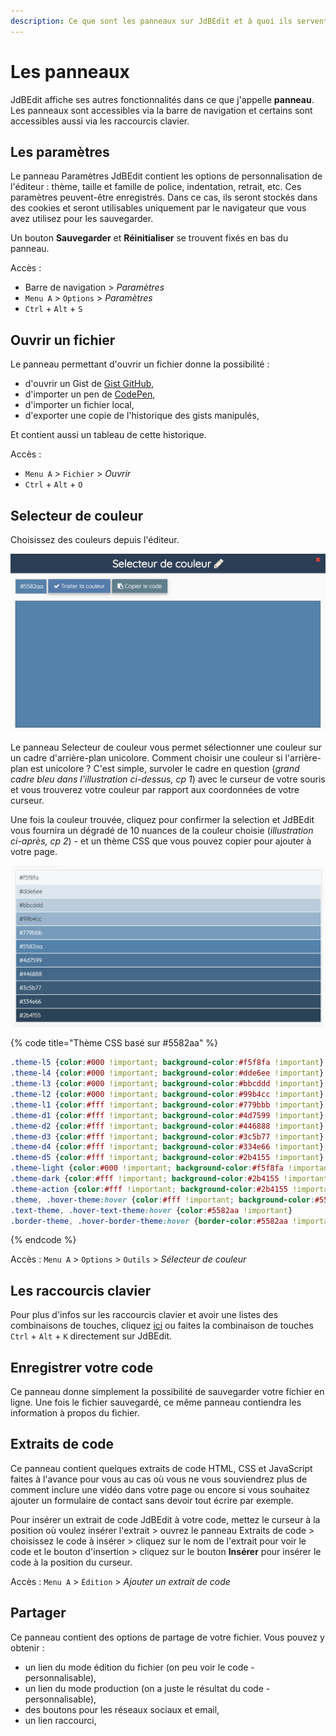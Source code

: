 ```yaml
---
description: Ce que sont les panneaux sur JdBEdit et à quoi ils servent.
---
```


# Les panneaux

JdBEdit affiche ses autres fonctionnalités dans ce que j'appelle **panneau**. Les panneaux sont accessibles via la barre de navigation et certains sont accessibles aussi via les raccourcis clavier.

## Les paramètres

Le panneau Paramètres JdBEdit contient les options de personnalisation de l'éditeur : thème, taille et famille de police, indentation, retrait, etc. Ces paramètres peuvent-être enregistrés. Dans ce cas, ils seront stockés dans des cookies et seront utilisables uniquement par le navigateur que vous avez utilisez pour les sauvegarder.

Un bouton **Sauvegarder** et **Réinitialiser** se trouvent fixés en bas du panneau.

Accès : 

* Barre de navigation &gt; _Paramètres_
* `Menu A` &gt; `Options` &gt; _Paramètres_
* `Ctrl` + `Alt` + `S`

## Ouvrir un fichier

Le panneau permettant d'ouvrir un fichier donne la possibilité :

* d'ouvrir un Gist de [Gist GitHub](https://gist.github.com),
* d'importer un pen de [CodePen](https://codepen.io),
* d'importer un fichier local,
* d'exporter une copie de l'historique des gists manipulés,

Et contient aussi un tableau de cette historique.

Accès : 

* `Menu A` &gt; `Fichier` &gt; _Ouvrir_
* `Ctrl` + `Alt` + `O`

## Selecteur de couleur

Choisissez des couleurs depuis l'éditeur.

![\(cp 1\) - Couleur s&#xE9;lectionn&#xE9;e \#5582aa](.gitbook/assets/localhost_8080___dev.index.html-2.png)

Le panneau Selecteur de couleur vous permet sélectionner une couleur sur un cadre d'arrière-plan unicolore.  Comment choisir une couleur si l'arrière-plan est unicolore ? C'est simple, survoler le cadre en question \(_grand cadre bleu dans l'illustration ci-dessus, cp 1_\) avec le curseur de votre souris et vous trouverez votre couleur par rapport aux coordonnées de votre curseur.

Une fois la couleur trouvée, cliquez pour confirmer la selection et JdBEdit vous fournira un dégradé de 10 nuances de la couleur choisie \(_illustration ci-après, cp 2_\) - et un thème CSS que vous pouvez copier pour ajouter à votre page.

![\(cp 2\) - D&#xE9;grad&#xE9; de \#5582aa](.gitbook/assets/gradient-cp.png)

{% code title="Thème CSS basé sur \#5582aa" %}
```css
.theme-l5 {color:#000 !important; background-color:#f5f8fa !important}
.theme-l4 {color:#000 !important; background-color:#dde6ee !important}
.theme-l3 {color:#000 !important; background-color:#bbcddd !important}
.theme-l2 {color:#000 !important; background-color:#99b4cc !important}
.theme-l1 {color:#fff !important; background-color:#779bbb !important}
.theme-d1 {color:#fff !important; background-color:#4d7599 !important}
.theme-d2 {color:#fff !important; background-color:#446888 !important}
.theme-d3 {color:#fff !important; background-color:#3c5b77 !important}
.theme-d4 {color:#fff !important; background-color:#334e66 !important}
.theme-d5 {color:#fff !important; background-color:#2b4155 !important}
.theme-light {color:#000 !important; background-color:#f5f8fa !important}
.theme-dark {color:#fff !important; background-color:#2b4155 !important}
.theme-action {color:#fff !important; background-color:#2b4155 !important}
.theme, .hover-theme:hover {color:#fff !important; background-color:#5582aa !important}
.text-theme, .hover-text-theme:hover {color:#5582aa !important}
.border-theme, .hover-border-theme:hover {border-color:#5582aa !important}
```
{% endcode %}

Accès : `Menu A` &gt; `Options` &gt; `Outils` &gt; _Sélecteur de couleur_

## Les raccourcis clavier

Pour plus d'infos sur les raccourcis clavier et avoir une listes des combinaisons de touches, cliquez [ici](https://code.wetrafa.xyz/?modal=shortcuts) ou faites la combinaison de touches `Ctrl` + `Alt` + `K` directement sur JdBEdit.

## Enregistrer votre code

Ce panneau donne simplement la possibilité de sauvegarder votre fichier en ligne. Une fois le fichier sauvegardé, ce même panneau contiendra les information à propos du fichier.

## Extraits de code

Ce panneau contient quelques extraits de code HTML, CSS et JavaScript faites à l'avance pour vous au cas où vous ne vous souviendrez plus de comment inclure une vidéo dans votre page ou encore si vous souhaitez ajouter un formulaire de contact sans devoir tout écrire par exemple.

Pour insérer un extrait de code JdBEdit à votre code, mettez le curseur à la position où voulez insérer l'extrait &gt; ouvrez le panneau Extraits de code &gt; choisissez le code à insérer &gt; cliquez sur le nom de l'extrait pour voir le code et le bouton d'insertion &gt; cliquez sur le bouton **Insérer** pour insérer le code à la position du curseur.

Accès : `Menu A` &gt; `Édition` &gt; _Ajouter un extrait de code_

## 

## Partager

Ce panneau contient des options de partage de votre fichier. Vous pouvez y obtenir :

* un lien du mode édition du fichier \(on peu voir le code - personnalisable\),
* un lien du mode production \(on a juste le résultat du code - personnalisable\),
* des boutons pour les réseaux sociaux et email,
* un lien raccourci,

## 


